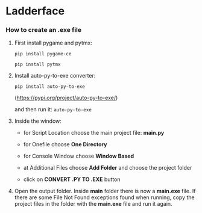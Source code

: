 # Ladderface

### How to create an .exe file

1. First install pygame and pytmx:

   `pip install pygame-ce`

   `pip install pytmx`

2. Install auto-py-to-exe converter:

   `pip install auto-py-to-exe`

   (https://pypi.org/project/auto-py-to-exe/)

   and then run it:  `auto-py-to-exe`

3. Inside the window:
     - for Script Location choose the main project file: **main.py**
     - for Onefile choose **One Directory**
     - for Console Window choose **Window Based**
     - at Additional Files choose **Add Folder** and choose the project folder
  
     - click on **CONVERT .PY TO .EXE** button
  
4. Open the output folder. Inside **main** folder there is now a **main.exe** file.
   If there are some File Not Found exceptions found when running, copy the project files in the folder with the **main.exe** file and run it again.


